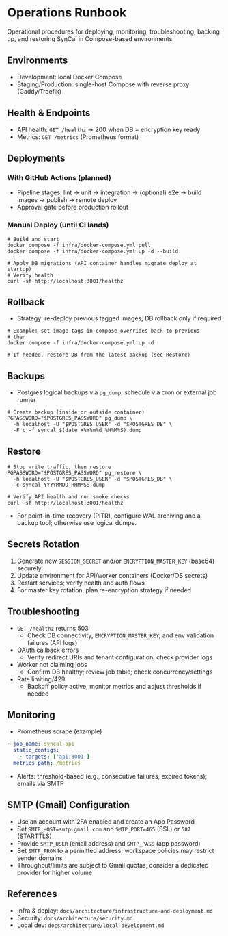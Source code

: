 # Operations Runbook

Operational procedures for deploying, monitoring, troubleshooting, backing up, and restoring SynCal in Compose-based environments.

## Environments
- Development: local Docker Compose
- Staging/Production: single-host Compose with reverse proxy (Caddy/Traefik)

## Health & Endpoints
- API health: `GET /healthz` → 200 when DB + encryption key ready
- Metrics: `GET /metrics` (Prometheus format)

## Deployments
### With GitHub Actions (planned)
- Pipeline stages: lint → unit → integration → (optional) e2e → build images → publish → remote deploy
- Approval gate before production rollout

### Manual Deploy (until CI lands)
```
# Build and start
docker compose -f infra/docker-compose.yml pull
docker compose -f infra/docker-compose.yml up -d --build

# Apply DB migrations (API container handles migrate deploy at startup)
# Verify health
curl -sf http://localhost:3001/healthz
```

## Rollback
- Strategy: re-deploy previous tagged images; DB rollback only if required
```
# Example: set image tags in compose overrides back to previous
# then
docker compose -f infra/docker-compose.yml up -d

# If needed, restore DB from the latest backup (see Restore)
```

## Backups
- Postgres logical backups via `pg_dump`; schedule via cron or external job runner
```
# Create backup (inside or outside container)
PGPASSWORD="$POSTGRES_PASSWORD" pg_dump \
  -h localhost -U "$POSTGRES_USER" -d "$POSTGRES_DB" \
  -F c -f syncal_$(date +%Y%m%d_%H%M%S).dump
```

## Restore
```
# Stop write traffic, then restore
PGPASSWORD="$POSTGRES_PASSWORD" pg_restore \
  -h localhost -U "$POSTGRES_USER" -d "$POSTGRES_DB" \
  -c syncal_YYYYMMDD_HHMMSS.dump

# Verify API health and run smoke checks
curl -sf http://localhost:3001/healthz
```
- For point-in-time recovery (PITR), configure WAL archiving and a backup tool; otherwise use logical dumps.

## Secrets Rotation
1. Generate new `SESSION_SECRET` and/or `ENCRYPTION_MASTER_KEY` (base64) securely
2. Update environment for API/worker containers (Docker/OS secrets)
3. Restart services; verify health and auth flows
4. For master key rotation, plan re-encryption strategy if needed

## Troubleshooting
- `GET /healthz` returns 503
  - Check DB connectivity, `ENCRYPTION_MASTER_KEY`, and env validation failures (API logs)
- OAuth callback errors
  - Verify redirect URIs and tenant configuration; check provider logs
- Worker not claiming jobs
  - Confirm DB healthy; review job table; check concurrency/settings
- Rate limiting/429
  - Backoff policy active; monitor metrics and adjust thresholds if needed

## Monitoring
- Prometheus scrape (example)
```yaml
- job_name: syncal-api
  static_configs:
    - targets: ['api:3001']
  metrics_path: /metrics
```
- Alerts: threshold-based (e.g., consecutive failures, expired tokens); emails via SMTP

## SMTP (Gmail) Configuration
- Use an account with 2FA enabled and create an App Password
- Set `SMTP_HOST=smtp.gmail.com` and `SMTP_PORT=465` (SSL) or `587` (STARTTLS)
- Provide `SMTP_USER` (email address) and `SMTP_PASS` (app password)
- Set `SMTP_FROM` to a permitted address; workspace policies may restrict sender domains
- Throughput/limits are subject to Gmail quotas; consider a dedicated provider for higher volume

## References
- Infra & deploy: `docs/architecture/infrastructure-and-deployment.md`
- Security: `docs/architecture/security.md`
- Local dev: `docs/architecture/local-development.md`
